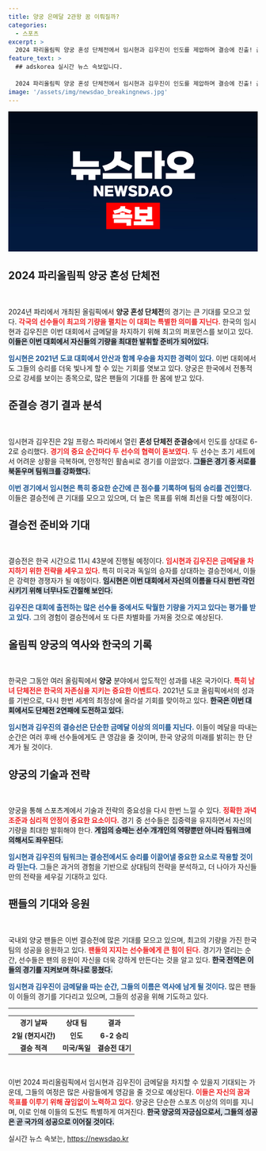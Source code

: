 ```yaml
---
title: 양궁 은메달 2관왕 꿈 이뤄질까?
categories:
  - 스포츠
excerpt: >
  2024 파리올림픽 양궁 혼성 단체전에서 임시현과 김우진이 인도를 제압하며 결승에 진출! 금메달을 향한 도전이 시작됐다. 두 선수는 모두 2관왕에 도전 중, 팀워크의 힘을 보여준다.
feature_text: >
  ## adskorea 실시간 뉴스 속보입니다.

  2024 파리올림픽 양궁 혼성 단체전에서 임시현과 김우진이 인도를 제압하며 결승에 진출! 금메달을 향한 도전이 시작됐다. 두 선수는 모두 2관왕에 도전 중, 팀워크의 힘을 보여준다.
image: '/assets/img/newsdao_breakingnews.jpg'
---
```


<p><img src="/assets/img/newsdao_breakingnews.jpg" alt="adskorea 속보" /></p>

<h2 data-ke-size="size26">2024 파리올림픽 양궁 혼성 단체전</h2>

<p data-ke-size="size16">&nbsp;</p>

<p>2024년 파리에서 개최된 올림픽에서 <strong>양궁 혼성 단체전</strong>의 경기는 큰 기대를 모으고 있다. <b><span style="color: #ee2323;">각국의 선수들이 최고의 기량을 펼치는 이 대회는 특별한 의미를 지닌다.</span></b> 한국의 임시현과 김우진은 이번 대회에서 금메달을 차지하기 위해 최고의 퍼포먼스를 보이고 있다. <b><span style="background-color: #21538527;">이들은 이번 대회에서 자신들의 기량을 최대한 발휘할 준비가 되어있다.</span></b> </p>

<p><b><span style="color: #1a5490;">임시현은 2021년 도쿄 대회에서 안산과 함께 우승을 차지한 경력이 있다.</span></b> 이번 대회에서도 그들의 승리를 더욱 빛나게 할 수 있는 기회를 엿보고 있다. 양궁은 한국에서 전통적으로 강세를 보이는 종목으로, 많은 팬들의 기대를 한 몸에 받고 있다.</p>

<h2 data-ke-size="size26">준결승 경기 결과 분석</h2>

<p data-ke-size="size16">&nbsp;</p>

<p>임시현과 김우진은 2일 프랑스 파리에서 열린 <strong>혼성 단체전 준결승</strong>에서 인도를 상대로 6-2로 승리했다. <b><span style="color: #ee2323;">경기의 중요 순간마다 두 선수의 협력이 돋보였다.</span></b> 두 선수는 초기 세트에서 어려운 상황을 극복하며, 안정적인 활솜씨로 경기를 이끌었다. <b><span style="background-color: #21538527;">그들은 경기 중 서로를 북돋우며 팀워크를 강화했다.</span></b></p>

<p><b><span style="color: #1a5490;">이번 경기에서 임시현은 특히 중요한 순간에 큰 점수를 기록하며 팀의 승리를 견인했다.</span></b> 이들은 결승전에 큰 기대를 모으고 있으며, 더 높은 목표를 위해 최선을 다할 예정이다.</p>

<h2 data-ke-size="size26">결승전 준비와 기대</h2>

<p data-ke-size="size16">&nbsp;</p>

<p>결승전은 한국 시간으로 11시 43분에 진행될 예정이다. <b><span style="color: #ee2323;">임시현과 김우진은 금메달을 차지하기 위한 전략을 세우고 있다.</span></b> 특히 미국과 독일의 승자를 상대하는 결승전에서, 이들은 강력한 경쟁자가 될 예정이다. <b><span style="background-color: #21538527;">임시현은 이번 대회에서 자신의 이름을 다시 한번 각인시키기 위해 너무나도 간절해 보인다.</span></b></p>

<p><b><span style="color: #1a5490;">김우진은 대회에 출전하는 많은 선수들 중에서도 탁월한 기량을 가지고 있다는 평가를 받고 있다.</span></b> 그의 경험이 결승전에서 또 다른 차별화를 가져올 것으로 예상된다.</p>

<h2 data-ke-size="size26">올림픽 양궁의 역사와 한국의 기록</h2>

<p data-ke-size="size16">&nbsp;</p>

<p>한국은 그동안 여러 올림픽에서 <strong>양궁</strong> 분야에서 압도적인 성과를 내온 국가이다. <b><span style="color: #ee2323;">특히 남녀 단체전은 한국의 자존심을 지키는 중요한 이벤트다.</span></b> 2021년 도쿄 올림픽에서의 성과를 기반으로, 다시 한번 세계의 최정상에 올라설 기회를 맞이하고 있다. <b><span style="background-color: #21538527;">한국은 이번 대회에서도 단체전 2연패에 도전하고 있다.</span></b> </p>

<p><b><span style="color: #1a5490;">임시현과 김우진의 결승선은 단순한 금메달 이상의 의미를 지닌다.</span></b> 이들이 메달을 따내는 순간은 여러 후배 선수들에게도 큰 영감을 줄 것이며, 한국 양궁의 미래를 밝히는 한 단계가 될 것이다.</p>

<h2 data-ke-size="size26">양궁의 기술과 전략</h2>

<p data-ke-size="size16">&nbsp;</p>

<p>양궁을 통해 스포츠계에서 기술과 전략의 중요성을 다시 한번 느낄 수 있다. <b><span style="color: #ee2323;">정확한 과녁 조준과 심리적 안정이 중요한 요소이다.</span></b> 경기 중 선수들은 집중력을 유지하면서 자신의 기량을 최대한 발휘해야 한다. <b><span style="background-color: #21538527;">게임의 승패는 선수 개개인의 역량뿐만 아니라 팀워크에 의해서도 좌우된다.</span></b> </p>

<p><b><span style="color: #1a5490;">임시현과 김우진의 팀워크는 결승전에서도 승리를 이끌어낼 중요한 요소로 작용할 것이라 믿는다.</span></b> 그들은 과거의 경험을 기반으로 상대팀의 전략을 분석하고, 더 나아가 자신들만의 전략을 세우길 기대하고 있다.</p>

<h2 data-ke-size="size26">팬들의 기대와 응원</h2>

<p data-ke-size="size16">&nbsp;</p>

<p>국내외 양궁 팬들은 이번 결승전에 많은 기대를 모으고 있으며, 최고의 기량을 가진 한국 팀의 성공을 응원하고 있다. <b><span style="color: #ee2323;">팬들의 지지는 선수들에게 큰 힘이 된다.</span></b> 경기가 열리는 순간, 선수들은 팬의 응원이 자신을 더욱 강하게 만든다는 것을 알고 있다. <b><span style="background-color: #21538527;">한국 전역은 이들의 경기를 지켜보며 하나로 뭉쳤다.</span></b></p>

<p><b><span style="color: #1a5490;">임시현과 김우진이 금메달을 따는 순간, 그들의 이름은 역사에 남게 될 것이다.</span></b> 많은 팬들이 이들의 경기를 기다리고 있으며, 그들의 성공을 위해 기도하고 있다.</p>

<hr>

<table style="width:100%">
  <tr>
    <th style="text-align: center;">경기 날짜</th>
    <th style="text-align: center;">상대 팀</th>
    <th style="text-align: center;">결과</th>
  </tr>
  <tr>
    <td style="text-align: center; height: 17px;"><b>2일 (현지시간)</b></td>
    <td style="text-align: center; height: 17px;"><b>인도</b></td>
    <td style="text-align: center; height: 17px;"><b>6-2 승리</b></td>
  </tr>
  <tr>
    <td style="text-align: center; height: 17px;"><b>결승 적격</b></td>
    <td style="text-align: center; height: 17px;"><b>미국/독일</b></td>
    <td style="text-align: center; height: 17px;"><b>결승전 대기</b></td>
  </tr>
</table>

<p data-ke-size="size16">&nbsp;</p>

<p>이번 2024 파리올림픽에서 임시현과 김우진이 금메달을 차지할 수 있을지 기대되는 가운데, 그들의 여정은 많은 사람들에게 영감을 줄 것으로 예상된다. <b><span style="color: #ee2323;">이들은 자신의 꿈과 목표를 이루기 위해 끊임없이 노력하고 있다.</span></b> 양궁은 단순한 스포츠 이상의 의미를 지니며, 이로 인해 이들의 도전도 특별하게 여겨진다. <b><span style="background-color: #21538527;">한국 양궁의 자긍심으로서, 그들의 성공은 곧 국가의 성공으로 이어질 것이다.</span></b></p>
실시간 뉴스 속보는, <a href="https://newsdao.kr" rel="dofollow">https://newsdao.kr</a>


